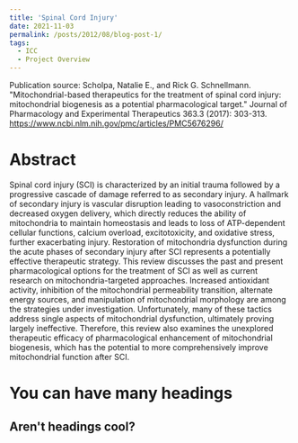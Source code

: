 ```yaml
---
title: 'Spinal Cord Injury'
date: 2021-11-03
permalink: /posts/2012/08/blog-post-1/
tags:
  - ICC
  - Project Overview
---
```


Publication source: Scholpa, Natalie E., and Rick G. Schnellmann. "Mitochondrial-based therapeutics for the treatment of spinal cord injury: mitochondrial biogenesis as a potential pharmacological target." Journal of Pharmacology and Experimental Therapeutics 363.3 (2017): 303-313.
https://www.ncbi.nlm.nih.gov/pmc/articles/PMC5676296/

Abstract
======
Spinal cord injury (SCI) is characterized by an initial trauma followed by a progressive cascade of damage referred to as secondary injury. A hallmark of secondary injury is vascular disruption leading to vasoconstriction and decreased oxygen delivery, which directly reduces the ability of mitochondria to maintain homeostasis and leads to loss of ATP-dependent cellular functions, calcium overload, excitotoxicity, and oxidative stress, further exacerbating injury. Restoration of mitochondria dysfunction during the acute phases of secondary injury after SCI represents a potentially effective therapeutic strategy. This review discusses the past and present pharmacological options for the treatment of SCI as well as current research on mitochondria-targeted approaches. Increased antioxidant activity, inhibition of the mitochondrial permeability transition, alternate energy sources, and manipulation of mitochondrial morphology are among the strategies under investigation. Unfortunately, many of these tactics address single aspects of mitochondrial dysfunction, ultimately proving largely ineffective. Therefore, this review also examines the unexplored therapeutic efficacy of pharmacological enhancement of mitochondrial biogenesis, which has the potential to more comprehensively improve mitochondrial function after SCI.


You can have many headings
======

Aren't headings cool?
------
